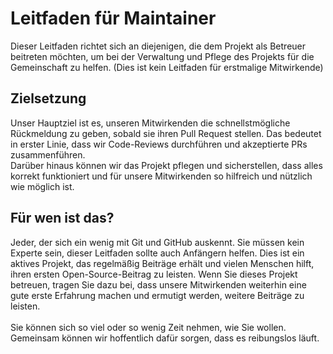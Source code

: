 
# Leitfaden für Maintainer

Dieser Leitfaden richtet sich an diejenigen, die dem Projekt als Betreuer beitreten möchten, um bei der Verwaltung und Pflege des Projekts für die Gemeinschaft zu helfen. (Dies ist kein Leitfaden für erstmalige Mitwirkende)

## Zielsetzung

Unser Hauptziel ist es, unseren Mitwirkenden die schnellstmögliche Rückmeldung zu geben, sobald sie ihren Pull Request stellen. Das bedeutet in erster Linie, dass wir Code-Reviews durchführen und akzeptierte PRs zusammenführen.<br>
Darüber hinaus können wir das Projekt pflegen und sicherstellen, dass alles korrekt funktioniert und für unsere Mitwirkenden so hilfreich und nützlich wie möglich ist.

## Für wen ist das?

Jeder, der sich ein wenig mit Git und GitHub auskennt. Sie müssen kein Experte sein, dieser Leitfaden sollte auch Anfängern helfen. Dies ist ein aktives Projekt, das regelmäßig Beiträge erhält und vielen Menschen hilft, ihren ersten Open-Source-Beitrag zu leisten. Wenn Sie dieses Projekt betreuen, tragen Sie dazu bei, dass unsere Mitwirkenden weiterhin eine gute erste Erfahrung machen und ermutigt werden, weitere Beiträge zu leisten.<br><br>
Sie können sich so viel oder so wenig Zeit nehmen, wie Sie wollen. Gemeinsam können wir hoffentlich dafür sorgen, dass es reibungslos läuft.
